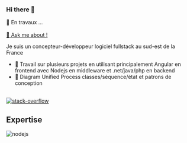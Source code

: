 ### Hi there 👋
🔭 En travaux ...<br>  
<a href="mailto:garcia.fred@wanadoo.fr">💬 Ask me about !</a>

<!--
- 🔭 I’m currently working on ...
- 🌱 I’m currently learning ...
- 👯 I’m looking to collaborate on ...
- 🤔 I’m looking for help with ...
- 💬 Ask me about ...
- 📫 How to reach me: ...
- 😄 Pronouns: ...
- ⚡ Fun fact: ...
-->

Je suis un concepteur-développeur logiciel fullstack au sud-est de la France
- 🔭 Travail sur plusieurs projets en utilisant principalement Angular en frontend avec Nodejs en middleware et .net/java/php en backend  
- 🌱 Diagram Unified Process classes/séquence/état et patrons de conception 
<br>
<a href="https://stackoverflow.com/users/16342201/frederic-garcia"><img align="center" alt="stack-overflow" src="https://img.shields.io/badge/stack%20overflow-FE7A16?logo=stack-overflow&logoColor=white&style=for-the-badge"/></a>
<br>

## Expertise 
<img align="left" alt="nodejs" src="https://img.shields.io/badge/node-%3E%3D%206.0.0-brightgreen" />
